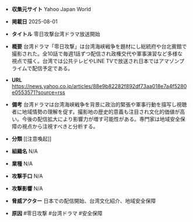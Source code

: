 - **収集元サイト**
Yahoo Japan World

- **掲載日**
2025-08-01

- **タイトル**
零日攻撃台湾ドラマ放送開始

- **概要**
台湾ドラマ「零日攻撃」は台湾海峡戦争を題材にし総統府や台北賓館で撮影された。全10話で毎週1話ずつ配信され政権交代や軍事演習など多様な視点で描く。台湾では公共テレビやLINE TVで放送され日本ではアマゾンプライムで配信予定である。

- **URL**
https://news.yahoo.co.jp/articles/88e9b82282f892df73aa018e7a4f5280e0553571?source=rss

- **備考**
台湾ドラマは台湾海峡戦争を背景に政治的緊張や軍事行動を描写し視聴者に地域情勢の理解を促す。撮影地の歴史的意義も注目され文化的価値が高い。今後の配信拡大により影響力が増す可能性がある。専門家は地域安全保障の視点から注視すべきと分析する。

- **分類**
[[注意喚起]]

- **組織名**
N/A

- **業種**
N/A

- **攻撃手口**
N/A

- **攻撃影響**
N/A

- **脅威アクター**
日本での配信開始、台湾文化紹介、地域安全保障

- **原因**
#零日攻撃 #台湾ドラマ #安全保障
